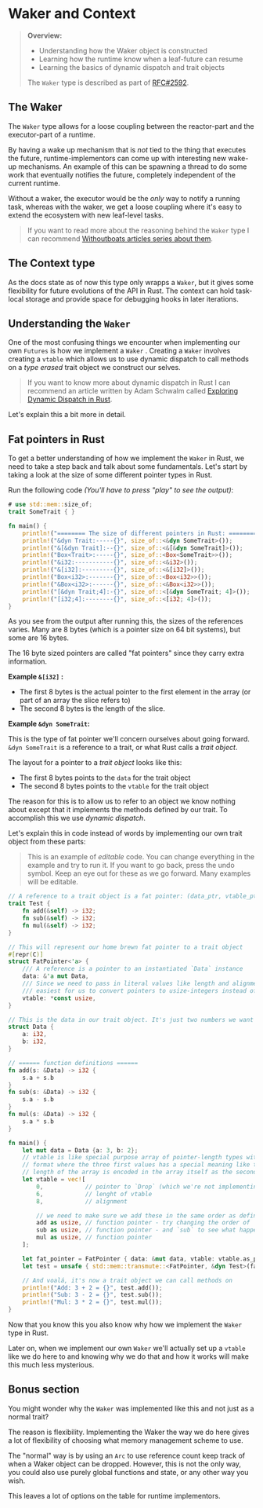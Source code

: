 # Waker and Context

> **Overview:**
>
> - Understanding how the Waker object is constructed
> - Learning how the runtime know when a leaf-future can resume
> - Learning the basics of dynamic dispatch and trait objects
>
> The `Waker` type is described as part of [RFC#2592][rfc2592].

## The Waker

The `Waker` type allows for a loose coupling between the reactor-part and the executor-part of a runtime.

By having a wake up mechanism that is _not_ tied to the thing that executes
the future, runtime-implementors can come up with interesting new wake-up
mechanisms. An example of this can be spawning a thread to do some work that
eventually notifies the future, completely independent of the current runtime.

Without a waker, the executor would be the _only_ way to notify a running
task, whereas with the waker, we get a loose coupling where it's easy to
extend the ecosystem with new leaf-level tasks.

> If you want to read more about the reasoning behind the `Waker` type I can
> recommend [Withoutboats articles series about them](https://boats.gitlab.io/blog/post/wakers-i/).

## The Context type

As the docs state as of now this type only wrapps a `Waker`, but it gives some
flexibility for future evolutions of the API in Rust. The context can hold
task-local storage and provide space for debugging hooks in later iterations.

## Understanding the `Waker`

One of the most confusing things we encounter when implementing our own `Futures`
is how we implement a `Waker` . Creating a `Waker` involves creating a `vtable`
which allows us to use dynamic dispatch to call methods on a _type erased_ trait
object we construct our selves.

>If you want to know more about dynamic dispatch in Rust I can recommend  an 
article written by Adam Schwalm called [Exploring Dynamic Dispatch in Rust](https://alschwalm.com/blog/static/2017/03/07/exploring-dynamic-dispatch-in-rust/).

Let's explain this a bit more in detail.

## Fat pointers in Rust

To get a better understanding of how we implement the `Waker` in Rust, we need
to take a step back and talk about some fundamentals. Let's start by taking a
look at the size of some different pointer types in Rust. 

Run the following code _(You'll have to press "play" to see the output)_:

``` rust
# use std::mem::size_of;
trait SomeTrait { }

fn main() {
    println!("======== The size of different pointers in Rust: ========");
    println!("&dyn Trait:-----{}", size_of::<&dyn SomeTrait>());
    println!("&[&dyn Trait]:--{}", size_of::<&[&dyn SomeTrait]>());
    println!("Box<Trait>:-----{}", size_of::<Box<SomeTrait>>());
    println!("&i32:-----------{}", size_of::<&i32>());
    println!("&[i32]:---------{}", size_of::<&[i32]>());
    println!("Box<i32>:-------{}", size_of::<Box<i32>>());
    println!("&Box<i32>:------{}", size_of::<&Box<i32>>());
    println!("[&dyn Trait;4]:-{}", size_of::<[&dyn SomeTrait; 4]>());
    println!("[i32;4]:--------{}", size_of::<[i32; 4]>());
}
```

As you see from the output after running this, the sizes of the references varies.
Many are 8 bytes (which is a pointer size on 64 bit systems), but some are 16
bytes.

The 16 byte sized pointers are called "fat pointers" since they carry extra
information.

**Example `&[i32]` :**

- The first 8 bytes is the actual pointer to the first element in the array (or part of an array the slice refers to)
- The second 8 bytes is the length of the slice.

**Example `&dyn SomeTrait`:**

This is the type of fat pointer we'll concern ourselves about going forward.
`&dyn SomeTrait` is a reference to a trait, or what Rust calls a _trait object_.

The layout for a pointer to a _trait object_ looks like this:

- The first 8 bytes points to the `data` for the trait object
- The second 8 bytes points to the `vtable` for the trait object

The reason for this is to allow us to refer to an object we know nothing about
except that it implements the methods defined by our trait. To accomplish this
we use _dynamic dispatch_.

Let's explain this in code instead of words by implementing our own trait
object from these parts:

>This is an example of _editable_ code. You can change everything in the example
and try to run it. If you want to go back, press the undo symbol. Keep an eye
out for these as we go forward. Many examples will be editable.

```rust
// A reference to a trait object is a fat pointer: (data_ptr, vtable_ptr)
trait Test {
    fn add(&self) -> i32;
    fn sub(&self) -> i32;
    fn mul(&self) -> i32;
}

// This will represent our home brewn fat pointer to a trait object
#[repr(C)]
struct FatPointer<'a> {
    /// A reference is a pointer to an instantiated `Data` instance
    data: &'a mut Data,
    /// Since we need to pass in literal values like length and alignment it's
    /// easiest for us to convert pointers to usize-integers instead of the other way around.
    vtable: *const usize,
}

// This is the data in our trait object. It's just two numbers we want to operate on.
struct Data {
    a: i32,
    b: i32,
}

// ====== function definitions ======
fn add(s: &Data) -> i32 {
    s.a + s.b
}
fn sub(s: &Data) -> i32 {
    s.a - s.b
}
fn mul(s: &Data) -> i32 {
    s.a * s.b
}

fn main() {
    let mut data = Data {a: 3, b: 2};
    // vtable is like special purpose array of pointer-length types with a fixed
    // format where the three first values has a special meaning like the
    // length of the array is encoded in the array itself as the second value.
    let vtable = vec![
        0,            // pointer to `Drop` (which we're not implementing here)
        6,            // lenght of vtable
        8,            // alignment

        // we need to make sure we add these in the same order as defined in the Trait.
        add as usize, // function pointer - try changing the order of `add`
        sub as usize, // function pointer - and `sub` to see what happens
        mul as usize, // function pointer
    ];

    let fat_pointer = FatPointer { data: &mut data, vtable: vtable.as_ptr()};
    let test = unsafe { std::mem::transmute::<FatPointer, &dyn Test>(fat_pointer) };

    // And voalá, it's now a trait object we can call methods on
    println!("Add: 3 + 2 = {}", test.add());
    println!("Sub: 3 - 2 = {}", test.sub());
    println!("Mul: 3 * 2 = {}", test.mul());
}
```

Now that you know this you also know why how we implement the `Waker` type
in Rust.

Later on, when we implement our own `Waker` we'll actually set up a `vtable`
like we do here to and knowing why we do that and how it works will make this
much less mysterious.

## Bonus section

You might wonder why the `Waker` was implemented like this and not just as a
normal trait?

The reason is flexibility. Implementing the Waker the way we do here gives a lot
of flexibility of choosing what memory management scheme to use.

The "normal" way is by using an `Arc` to use reference count keep track of when
a Waker object can be dropped. However, this is not the only way, you could also
use purely global functions and state, or any other way you wish.

This leaves a lot of options on the table for runtime implementors.

[rfc2592]:https://github.com/rust-lang/rfcs/blob/master/text/2592-futures.md#waking-up